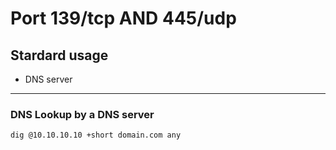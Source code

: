 # Port 139/tcp AND 445/udp
## Stardard usage
 - DNS server
<hr>

### DNS Lookup by a DNS server
```bash
dig @10.10.10.10 +short domain.com any
```